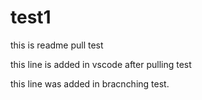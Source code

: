 # test1

this is readme pull test

this line is added in vscode after pulling test

this line was added in bracnching test.
